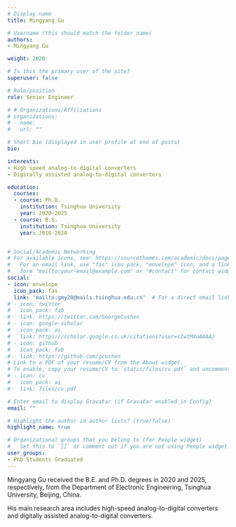 ```yaml
---
# Display name
title: Mingyang Gu

# Username (this should match the folder name)
authors:
- Mingyang Gu

weight: 2020

# Is this the primary user of the site?
superuser: false

# Role/position
role: Senior Engineer

# # Organizations/Affiliations
# organizations:
# - name: 
#   url: ""

# Short bio (displayed in user profile at end of posts)
bio: 

interests:
- High speed analog-to-digital converters
- Digitally assisted analog-to-digital converters

education:
  courses:
  - course: Ph.D.
    institution: Tsinghua University
    year: 2020-2025
  - course: B.S.
    institution: Tsinghua University
    year: 2016-2020


# Social/Academic Networking
# For available icons, see: https://sourcethemes.com/academic/docs/page-builder/#icons
#   For an email link, use "fas" icon pack, "envelope" icon, and a link in the
#   form "mailto:your-email@example.com" or "#contact" for contact widget.
social:
- icon: envelope
  icon_pack: fas
  link: 'mailto:gmy20@mails.tsinghua.edu.cn'  # For a direct email link, use "mailto:test@example.org".
# - icon: twitter
#   icon_pack: fab
#   link: https://twitter.com/GeorgeCushen
# - icon: google-scholar
#   icon_pack: ai
#   link: https://scholar.google.co.uk/citations?user=sIwtMXoAAAAJ
# - icon: github
#   icon_pack: fab
#   link: https://github.com/gcushen
# Link to a PDF of your resume/CV from the About widget.
# To enable, copy your resume/CV to `static/files/cv.pdf` and uncomment the lines below.
# - icon: cv
#   icon_pack: ai
#   link: files/cv.pdf

# Enter email to display Gravatar (if Gravatar enabled in Config)
email: ""

# Highlight the author in author lists? (true/false)
highlight_name: true

# Organizational groups that you belong to (for People widget)
#   Set this to `[]` or comment out if you are not using People widget.
user_groups:
- PhD Students Graduated
---
```


Mingyang Gu received the B.E. and Ph.D. degrees in 2020 and 2025, respectively, from the Department of Electronic Engineering, Tsinghua University, Beijing, China.

His main research area includes high-speed analog-to-digital converters and digitally assisted analog-to-digital converters.